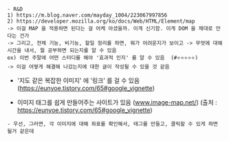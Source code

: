 

```
- R&D 
1) https://m.blog.naver.com/mayday_1004/223067997856
2) https://developer.mozilla.org/ko/docs/Web/HTML/Element/map
-> 이걸 MAP 을 적용하면 된다는 걸 어케 아셨을까. 이게 신기함. 이게 DOM 을 제대로 안 다는 건가 
-> 그리고, 전체 기능, 비기능, 할일 정리를 하면, 뭐가 어려운지가 보이고 -> 무엇에 대해 시간을 내서, 뭘 공부하면 되는지를 알 수 있음 
ex) 이번 주말에 어떤 스터디를 해야 '효과적 인지' 를 알 수 있음  (#⭐⭐⭐⭐⭐)
-> 이걸 어떻게 해결해 나갔는지에 대한 글이 작성될 수 있을 것 같음 
```



- '지도 같은 복잡한 이미지' 에 '링크' 를 걸 수 있음 (https://eunyoe.tistory.com/65#google_vignette)

- 이미지 태그를 쉽게 만들어주는 사이트가 있음 (www.image-map.net/) (출처 : https://eunyoe.tistory.com/65#google_vignette)

```
- 우선, 그러면, 각 이미지에 대해 좌표를 확인해서, 태그를 만들고, 클릭할 수 있게 하면 될거 같은데
```